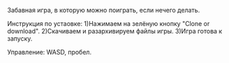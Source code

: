 Забавная игра, в которую можно поиграть, если нечего делать.

Инструкция по устаовке:
1)Нажимаем на зелёную кнопку "Clone or download".
2)Скачиваем и разархивируем файлы игры.
3)Игра готова к запуску.

Управление:
WASD, пробел.
